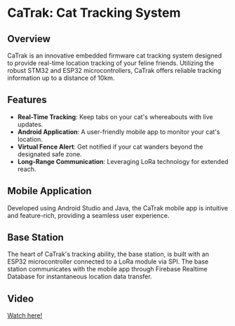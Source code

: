 # CaTrak: Cat Tracking System

## Overview
CaTrak is an innovative embedded firmware cat tracking system designed to provide real-time location tracking of your feline friends. Utilizing the robust STM32 and ESP32 microcontrollers, CaTrak offers reliable tracking information up to a distance of 10km.

## Features
- **Real-Time Tracking**: Keep tabs on your cat's whereabouts with live updates.
- **Android Application**: A user-friendly mobile app to monitor your cat's location.
- **Virtual Fence Alert**: Get notified if your cat wanders beyond the designated safe zone.
- **Long-Range Communication**: Leveraging LoRa technology for extended reach.

## Mobile Application
Developed using Android Studio and Java, the CaTrak mobile app is intuitive and feature-rich, providing a seamless user experience.

## Base Station
The heart of CaTrak's tracking ability, the base station, is built with an ESP32 microcontroller connected to a LoRa module via SPI. The base station communicates with the mobile app through Firebase Realtime Database for instantaneous location data transfer.

## Video
[Watch here!](https://youtu.be/bs6ZdRb8UwY)
